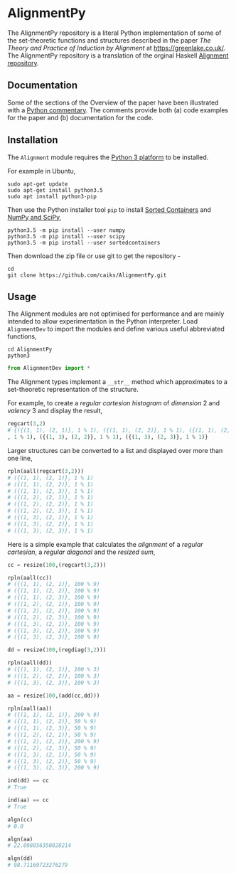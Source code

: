 # AlignmentPy

The AlignmentPy repository is a literal Python implementation of some of the set-theoretic functions and structures described in the paper *The Theory and Practice of Induction by Alignment* at https://greenlake.co.uk/. The AlignmentPy repository is a  translation of the orginal Haskell [Alignment repository](https://github.com/caiks/Alignment). 
<!--
The AlignmentPy repository is designed with the goal of theoretical correctness rather performance. A fast implementation of *practicable inducers* is in the [AlignmentRepaPy repository](https://github.com/caiks/AlignmentRepaPy).
-->

## Documentation

Some of the sections of the Overview of the paper have been illustrated with a [Python commentary](https://greenlake.co.uk/pages/overview_python). The comments provide both (a) code examples for the paper and (b) documentation for the code. 
<!--
For programmers who are interested in implementing *inducers*, some of the sections of the paper have been expanded in a [Python commentary](https://greenlake.co.uk/pages/inducer_python) with links to documentation of the code in the repository. The code documentation is gathered together in [Python code](https://greenlake.co.uk/pages/inducer_python_implementation). 
-->

## Installation

The `Alignment` module requires the [Python 3 platform](https://www.python.org/downloads/) to be installed.

For example in Ubuntu,
```
sudo apt-get update
sudo apt-get install python3.5
sudo apt install python3-pip
```
Then use the Python installer tool `pip` to install [Sorted Containers](http://www.grantjenks.com/docs/sortedcontainers) and [NumPy and SciPy](https://www.scipy.org/), 
```
python3.5 -m pip install --user numpy
python3.5 -m pip install --user scipy
python3.5 -m pip install --user sortedcontainers
```
Then download the zip file or use git to get the repository -
```
cd
git clone https://github.com/caiks/AlignmentPy.git
```


## Usage

The Alignment modules are not optimised for performance and are mainly intended to allow experimentation in the Python interpreter. Load `AlignmentDev` to import the modules and define various useful abbreviated functions,
```
cd AlignmentPy
python3
```
```py
from AlignmentDev import *

```
The Alignment types implement a `__str__` method which approximates to a set-theoretic representation of the structure. 

For example, to create a *regular cartesion histogram* of *dimension* 2 and *valency* 3 and display the result,
```py
regcart(3,2)
# {({(1, 1), (2, 1)}, 1 % 1), ({(1, 1), (2, 2)}, 1 % 1), ({(1, 1), (2, 3)}, 1 % 1), ({(1, 2), (2, 1)}, 1 % 1), ({(1, 2), (2, 2)}, 1 % 1), ({(1, 2), (2, 3)}, 1 % 1), ({(1, 3), (2, 1)}
, 1 % 1), ({(1, 3), (2, 2)}, 1 % 1), ({(1, 3), (2, 3)}, 1 % 1)}
```
Larger structures can be converted to a list and displayed over more than one line,
```py
rpln(aall(regcart(3,2)))
# ({(1, 1), (2, 1)}, 1 % 1)
# ({(1, 1), (2, 2)}, 1 % 1)
# ({(1, 1), (2, 3)}, 1 % 1)
# ({(1, 2), (2, 1)}, 1 % 1)
# ({(1, 2), (2, 2)}, 1 % 1)
# ({(1, 2), (2, 3)}, 1 % 1)
# ({(1, 3), (2, 1)}, 1 % 1)
# ({(1, 3), (2, 2)}, 1 % 1)
# ({(1, 3), (2, 3)}, 1 % 1)
```
Here is a simple example that calculates the *alignment* of a *regular cartesian*, a *regular diagonal* and the *resized sum*,
```py
cc = resize(100,(regcart(3,2)))

rpln(aall(cc))
# ({(1, 1), (2, 1)}, 100 % 9)
# ({(1, 1), (2, 2)}, 100 % 9)
# ({(1, 1), (2, 3)}, 100 % 9)
# ({(1, 2), (2, 1)}, 100 % 9)
# ({(1, 2), (2, 2)}, 100 % 9)
# ({(1, 2), (2, 3)}, 100 % 9)
# ({(1, 3), (2, 1)}, 100 % 9)
# ({(1, 3), (2, 2)}, 100 % 9)
# ({(1, 3), (2, 3)}, 100 % 9)

dd = resize(100,(regdiag(3,2)))

rpln(aall(dd))
# ({(1, 1), (2, 1)}, 100 % 3)
# ({(1, 2), (2, 2)}, 100 % 3)
# ({(1, 3), (2, 3)}, 100 % 3)

aa = resize(100,(add(cc,dd)))

rpln(aall(aa))
# ({(1, 1), (2, 1)}, 200 % 9)
# ({(1, 1), (2, 2)}, 50 % 9)
# ({(1, 1), (2, 3)}, 50 % 9)
# ({(1, 2), (2, 1)}, 50 % 9)
# ({(1, 2), (2, 2)}, 200 % 9)
# ({(1, 2), (2, 3)}, 50 % 9)
# ({(1, 3), (2, 1)}, 50 % 9)
# ({(1, 3), (2, 2)}, 50 % 9)
# ({(1, 3), (2, 3)}, 200 % 9)

ind(dd) == cc
# True

ind(aa) == cc
# True

algn(cc)
# 0.0

algn(aa)
# 22.098856350828214

algn(dd)
# 98.71169723276279
```

